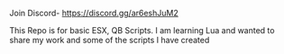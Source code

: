 Join Discord- https://discord.gg/ar6eshJuM2

This Repo is for basic ESX, QB Scripts. I am learning Lua and wanted to share my work and some of the scripts I have created
